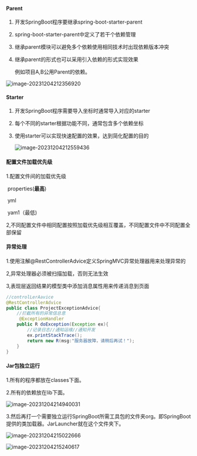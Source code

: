 #### Parent

1. 开发SpringBoot程序要继承spring-boot-starter-parent 

2. spring-boot-starter-parent中定义了若干个依赖管理 

3. 继承parent模块可以避免多个依赖使用相同技术时出现依赖版本冲突 

4. 继承parent的形式也可以采用引入依赖的形式实现效果

   例如项目A,B公用Parent的依赖。

![image-20231204212356920](C:\Users\Administrator\AppData\Roaming\Typora\typora-user-images\image-20231204212356920.png)

#### Starter

1. 开发SpringBoot程序需要导入坐标时通常导入对应的starter

2.  每个不同的starter根据功能不同，通常包含多个依赖坐标 

3. 使用starter可以实现快速配置的效果，达到简化配置的目的

   ![image-20231204212559436](C:\Users\Administrator\AppData\Roaming\Typora\typora-user-images\image-20231204212559436.png)

#### 配置文件加载优先级

1.配置文件间的加载优先级

​	properties(**最高**)

​	yml

​	 yam1（最低)

 2,不同配置文件中相同配置按照加载优先级相互覆盖，不同配置文件中不同配置全部保留

#### 异常处理

1.使用注解@RestControllerAdvice定义SpringMVC异常处理器用来处理异常的

 2,异常处理器必须被扫描加载，否则无法生效 

3,表现层返回结果的模型类中添加消息属性用来传递消息到页面

```java
//controlLerAavice
@RestControllerAdvice
public class ProjectExceptionAdvice{
    //拦截所有的异常信总息
     @ExceptionHandler 
    public R doException(Exception ex){
        //记录日志//通知运维//通知开发 
        ex.printStackTrace();
        return new R(msg:"服务器故障，请稍后再试！");
    }
}
```

#### Jar包独立运行

1.所有的程序都放在classes下面。

2.所有的依赖放在lib下面。

![image-20231204214940031](C:\Users\Administrator\AppData\Roaming\Typora\typora-user-images\image-20231204214940031.png)

3.然后再打一个需要独立运行SpringBoot所需工具包的文件夹org。即SpringBoot提供的类加载器。JarLauncher就在这个文件夹下。

![image-20231204215022666](C:\Users\Administrator\AppData\Roaming\Typora\typora-user-images\image-20231204215022666.png)

![image-20231204215240617](C:\Users\Administrator\AppData\Roaming\Typora\typora-user-images\image-20231204215240617.png)

